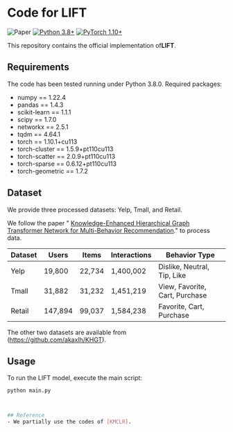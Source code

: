 # Code for LIFT

![Paper](https://img.shields.io/badge/Paper-ISWC%202025-blue)
[![Python 3.8+](https://img.shields.io/badge/Python-3.8%2B-green)](https://www.python.org/)
[![PyTorch 1.10+](https://img.shields.io/badge/PyTorch-1.10%2B-red)](https://pytorch.org/)

This repository contains the official implementation of ​**LIFT**.

## Requirements
The code has been tested running under Python 3.8.0. Required packages:
- numpy == 1.22.4
- pandas == 1.4.3
- scikit-learn == 1.1.1
- scipy == 1.7.0
- networkx == 2.5.1
- tqdm == 4.64.1  
- torch == 1.10.1+cu113
- torch-cluster == 1.5.9+pt110cu113
- torch-scatter == 2.0.9+pt110cu113
- torch-sparse == 0.6.12+pt110cu113
- torch-geometric == 1.7.2 

## Dataset

We provide three processed datasets: Yelp, Tmall, and Retail.

We follow the paper " [Knowledge-Enhanced Hierarchical Graph Transformer Network
for Multi-Behavior Recommendation](https://github.com/akaxlh/KHGT)." to process data.


| Dataset | Users   | Items  | Interactions | Behavior Type                  |
| ------- | ------- | ------ | ------------ | ------------------------------ |
| Yelp    | 19,800  | 22,734 | 1,400,002    | Dislike, Neutral, Tip, Like    |
| Tmall   | 31,882  | 31,232 | 1,451,219    | View, Favorite, Cart, Purchase |
| Retail  | 147,894 | 99,037 | 1,584,238    | Favorite, Cart, Purchase       | 



The other two datasets are available from (https://github.com/akaxlh/KHGT).

## Usage
To run the LIFT model, execute the main script:
```bash
python main.py



## Reference 
- We partially use the codes of [KMCLR].
